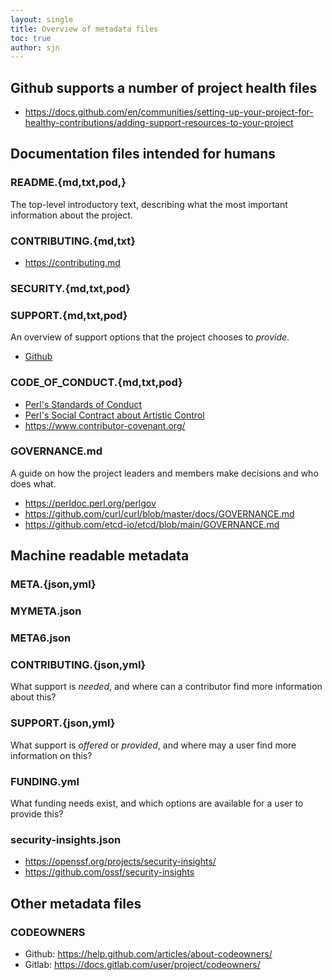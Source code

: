 ```yaml
---
layout: single
title: Overview of metadata files
toc: true
author: sjn
---
```


## Github supports a number of project health files

* https://docs.github.com/en/communities/setting-up-your-project-for-healthy-contributions/adding-support-resources-to-your-project

## Documentation files intended for humans

### README.{md,txt,pod,}

The top-level introductory text, describing what the most important information about the project.


### CONTRIBUTING.{md,txt}

* https://contributing.md


### SECURITY.{md,txt,pod}



### SUPPORT.{md,txt,pod}

An overview of support options that the project chooses to _provide_.

* [Github](https://docs.github.com/en/communities/setting-up-your-project-for-healthy-contributions/adding-support-resources-to-your-project)


### CODE_OF_CONDUCT.{md,txt,pod}

* [Perl's Standards of Conduct](https://perldoc.perl.org/perlpolicy#STANDARDS-OF-CONDUCT)
* [Perl's Social Contract about Artistic Control](https://perldoc.perl.org/perlpolicy#A-Social-Contract-about-Artistic-Control)
* https://www.contributor-covenant.org/


### GOVERNANCE.md

A guide on how the project leaders and members make decisions and who does what.

* https://perldoc.perl.org/perlgov
* https://github.com/curl/curl/blob/master/docs/GOVERNANCE.md
* https://github.com/etcd-io/etcd/blob/main/GOVERNANCE.md


## Machine readable metadata

### META.{json,yml}

### MYMETA.json

### META6.json

### CONTRIBUTING.{json,yml}

What support is _needed_, and where can a contributor find more information about this?


### SUPPORT.{json,yml}

What support is _offered_ or _provided_, and where may a user find more information on this?


### FUNDING.yml

What funding needs exist, and which options are available for a user to provide this?


### security-insights.json

* https://openssf.org/projects/security-insights/
* https://github.com/ossf/security-insights


## Other metadata files

### CODEOWNERS

* Github: https://help.github.com/articles/about-codeowners/
* Gitlab: https://docs.gitlab.com/user/project/codeowners/
